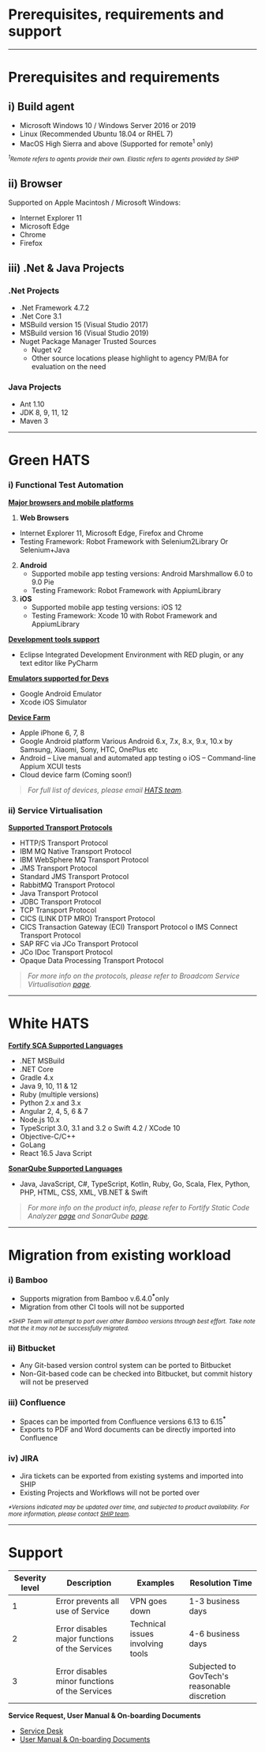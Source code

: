 # Prerequisites, requirements and support
-----------------------------------------

# Prerequisites and requirements

## i) Build agent
- Microsoft Windows 10 / Windows Server 2016 or 2019
- Linux (Recommended Ubuntu 18.04 or RHEL 7)
- MacOS High Sierra and above (Supported for remote<sup>1</sup> only)  

<i><small><sup>1</sup>Remote refers to agents provide their own. Elastic refers to agents provided by SHIP</small></i>

## ii) Browser
Supported on Apple Macintosh / Microsoft Windows:
- Internet Explorer 11 
- Microsoft Edge
- Chrome
- Firefox

## iii) .Net & Java Projects
### .Net Projects
- .Net Framework 4.7.2
- .Net Core 3.1
- MSBuild version 15 (Visual Studio 2017)
- MSBuild version 16 (Visual Studio 2019)
- Nuget Package Manager Trusted Sources
    - Nuget v2
    - Other source locations please highlight to agency PM/BA for evaluation on the need

### Java Projects
- Ant 1.10
- JDK 8, 9, 11, 12
- Maven 3

***

# Green HATS
### i) Functional Test Automation
<strong><u>Major browsers and mobile platforms</u></strong>
1. <strong>Web Browsers</strong>
 - Internet Explorer 11, Microsoft Edge, Firefox and Chrome
 - Testing Framework: Robot Framework with Selenium2Library Or Selenium+Java
2. <strong>Android</strong>
    - Supported mobile app testing versions: Android Marshmallow 6.0 to 9.0 Pie 
    - Testing Framework: Robot Framework with AppiumLibrary
3. <strong>iOS</strong>
    - Supported mobile app testing versions: iOS 12
    - Testing Framework: Xcode 10 with Robot Framework and AppiumLibrary

<strong><u>Development tools support</u></strong>  
 - Eclipse Integrated Development Environment with RED plugin, or any text editor like PyCharm

<strong><u>Emulators supported for Devs</u></strong>
- Google Android Emulator
- Xcode iOS Simulator

<strong><u>Device Farm</u></strong>
- Apple iPhone 6, 7, 8
- Google Android platform Various Android 6.x, 7.x, 8.x, 9.x, 10.x by Samsung,
Xiaomi, Sony, HTC, OnePlus etc
- Android – Live manual and automated app testing o iOS – Command-line Appium XCUI tests
- Cloud device farm (Coming soon!)
>_For full list of devices, please email <a href="mailto:enquiries_HATS@tech.gov.com">HATS team</a>._

### ii) Service Virtualisation
<strong><u>Supported Transport Protocols</u></strong>
- HTTP/S Transport Protocol
- IBM MQ Native Transport Protocol
- IBM WebSphere MQ Transport Protocol
- JMS Transport Protocol
- Standard JMS Transport Protocol
- RabbitMQ Transport Protocol
- Java Transport Protocol
- JDBC Transport Protocol
- TCP Transport Protocol
- CICS (LINK DTP MRO) Transport Protocol
- CICS Transaction Gateway (ECI) Transport Protocol o IMS Connect Transport Protocol
- SAP RFC via JCo Transport Protocol
- JCo IDoc Transport Protocol
- Opaque Data Processing Transport Protocol

> _For more info on the protocols, please refer to Broadcom Service Virtualisation [page](https://techdocs.broadcom.com/content/broadcom/techdocs/us/en/ca-enterprise-software/continuous-testing/devtest-solutions/10-5/using/using-service-virtualization.html)._

***

# White HATS
<strong><u>Fortify SCA Supported Languages</u></strong>
- .NET MSBuild
- .NET Core
- Gradle 4.x
- Java 9, 10, 11 & 12
- Ruby (multiple versions)
- Python 2.x and 3.x
- Angular 2, 4, 5, 6 & 7
- Node.js 10.x
- TypeScript 3.0, 3.1 and 3.2 o Swift 4.2 / XCode 10
- Objective-C/C++
- GoLang
- React 16.5 Java Script

<strong><u>SonarQube Supported Languages</u></strong>
- Java, JavaScript, C#, TypeScript, Kotlin, Ruby, Go, Scala, Flex, Python, PHP,
HTML, CSS, XML, VB.NET & Swift

>_For more info on the product info, please refer to Fortify Static Code Analyzer [page](https://www.microfocus.com/en-us/products/static-code-analysis-sast/overview) and SonarQube [page](https://www.sonarsource.com/products/sonarqube/)._

***

# Migration from existing workload

### i) Bamboo
- Supports migration from Bamboo v.6.4.0<strong><sup>*</sup></strong>only
- Migration from other CI tools will not be supported

<i><small>*SHIP Team will attempt to port over other Bamboo versions through best effort. Take note that the it may not be successfully migrated.</small></i>

### ii) Bitbucket
- Any Git-based version control system can be ported to Bitbucket
- Non-Git-based code can be checked into Bitbucket, but commit history will not be preserved

### iii) Confluence
- Spaces can be imported from Confluence versions 6.13 to 6.15<strong><sup>*</sup></strong>
- Exports to PDF and Word documents can be directly imported into Confluence

### iv) JIRA
- Jira tickets can be exported from existing systems and imported into SHIP 
- Existing Projects and Workflows will not be ported over

<i><small>*Versions indicated may be updated over time, and subjected to product availability. For more information, please contact <a href="mailto:enquiries_SHIP@tech.gov.com">SHIP team</a>.</small></i>

***

# Support

| Severity level | Description                                    | Examples                         | Resolution Time                              |
|----------------|------------------------------------------------|----------------------------------|----------------------------------------------|
| 1              | Error prevents all use of Service              | VPN goes down                    | 1-3 business days                            |
| 2              | Error disables major functions of the Services | Technical issues involving tools | 4-6 business days                            |
| 3              | Error disables minor functions of the Services |                                  | Subjected to GovTech's reasonable discretion |


<strong>Service Request, User Manual & On-boarding Documents</strong>
- [Service Desk](https://jira.ship.gov.sg/servicedesk/customer/portal/11)
- [User Manual & On-boarding Documents](https://confluence.ship.gov.sg/display/SHIP/SHIP+Home)

